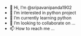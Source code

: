 - 👋 Hi, I’m @sripavanipanda1902
- 👀 I’m interested in python project
- 🌱 I’m currently learning python
- 💞️ I’m looking to collaborate on ...
- 📫 How to reach me ...

<!---
sripavanipanda1902/sripavanipanda1902 is a ✨ special ✨ repository because its `README.md` (this file) appears on your GitHub profile.
You can click the Preview link to take a look at your changes.
--->
